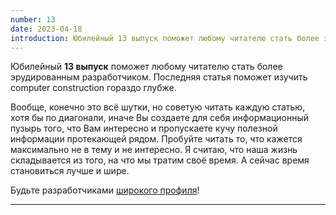 ```yaml
---
number: 13
date: 2023-04-18
introduction: Юбилейный 13 выпуск поможет любому читателю стать более эрудированным разработчиком. Последняя статья поможет изучить computer construction гораздо глубже.
---
```


Юбилейный **13 выпуск** поможет любому читателю стать более эрудированным разработчиком. Последняя статья поможет изучить computer construction гораздо глубже.

Вообще, конечно это всё шутки, но советую читать каждую статью, хотя бы по диагонали, иначе Вы создаете для себя информационный пузырь того, что Вам интересно и пропускаете кучу полезной информации протекающей рядом. Пробуйте читать то, что кажется максимально не в тему и не интересно. Я считаю, что наша жизнь складывается из того, на что мы тратим своё время. А сейчас время становиться лучше и шире.

Будьте разработчиками [широкого профиля](https://jchyip.medium.com/why-t-shaped-people-e8706198e437)!

<hr />
